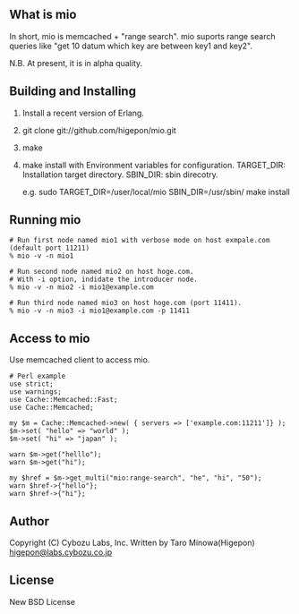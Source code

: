 ## What is mio
In short, mio is memcached + "range search".
mio suports range search queries like "get 10 datum which key are between key1 and key2".

N.B.
At present, it is in alpha quality.

## Building and Installing 
  1. Install a recent version of Erlang.
  2. git clone git://github.com/higepon/mio.git
  3. make
  4. make install with Environment variables for configuration.
     TARGET_DIR: Installation target directory.
     SBIN_DIR: sbin direcotry.

     e.g.
       sudo TARGET_DIR=/user/local/mio SBIN_DIR=/usr/sbin/ make install 

## Running mio

    # Run first node named mio1 with verbose mode on host exmpale.com (default port 11211)
    % mio -v -n mio1

    # Run second node named mio2 on host hoge.com.
    # With -i option, indidate the introducer node.
    % mio -v -n mio2 -i mio1@example.com

    # Run third node named mio3 on host hoge.com (port 11411).
    % mio -v -n mio3 -i mio1@example.com -p 11411

## Access to mio
Use memcached client to access mio.
   
    # Perl example
    use strict;
    use warnings;
    use Cache::Memcached::Fast;
    use Cache::Memcached;

    my $m = Cache::Memcached->new( { servers => ['example.com:11211']} );
    $m->set( "hello" => "world" );
    $m->set( "hi" => "japan" );

    warn $m->get("helllo");
    warn $m->get("hi");

    my $href = $m->get_multi("mio:range-search", "he", "hi", "50");
    warn $href->{"hello"};
    warn $href->{"hi"};


## Author
Copyright (C) Cybozu Labs, Inc.
Written by Taro Minowa(Higepon) <higepon@labs.cybozu.co.jp>

## License
New BSD License
